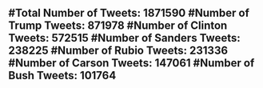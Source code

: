 #Total Number of Tweets: 1871590 
#Number of Trump Tweets: 871978
#Number of Clinton Tweets: 572515
#Number of Sanders Tweets: 238225
#Number of Rubio Tweets: 231336
#Number of Carson Tweets: 147061
#Number of Bush Tweets: 101764
---
